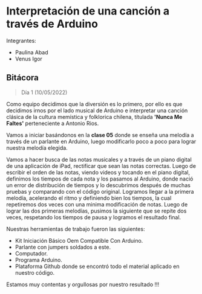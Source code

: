 # Interpretación de una canción a través de Arduino

Integrantes:
* Paulina Abad
* Venus Igor

## Bitácora

> Día 1 (10/05/2022)

Como equipo decidimos que la diversión es lo primero, por ello es que decidimos irnos por el lado musical de Arduino e interpretar una canción clásica de la cultura memística y folklorica chilena, títulada **'Nunca Me Faltes'** perteneciente a Antonio Rios.

Vamos a iniciar basándonos en la **clase 05** donde se enseña una melodía a través de un parlante en Arduino, luego modificarlo poco a poco para lograr nuestra melodía elegida.

Vamos a hacer busca de las notas musicales y a través de un piano digital de una aplicación de iPad, rectificar que sean las notas correctas. Luego de escribir el orden de las notas, viendo videos y tocando en el piano digital, definimos los tiempos de cada nota y los pasamos al Arduino, donde nació un error de distribución de tiempos y lo descubrimos después de muchas pruebas y comparando con el código original. 
Logramos llegar a la primera melodía, acelerando el ritmo y definiendo bien los tiempos, la cual repetiremos dos veces con una minima modificación de notas.
Luego de lograr las dos primeras melodías, pusimos la siguiente que se repite dos veces, respetando los tiempos de pausa y logramos el resultado final.

Nuestras herramientas de trabajo fueron las siguientes:
* Kit Iniciación Básico Oem Compatible Con Arduino.
* Parlante con jumpers soldados a este.
* Computador.
* Programa Arduino.
* Plataforma Github donde se encontró todo el material aplicado en nuestro código.

Estamos muy contentas y orgullosas por nuestro resultado !!!

